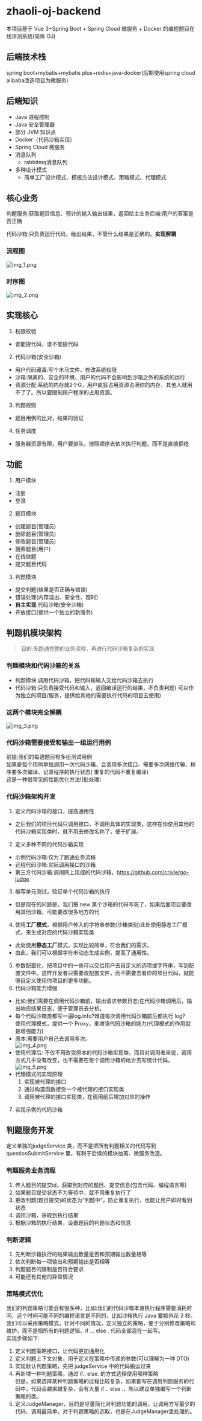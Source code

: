# zhaoli-oj-backend

本项目基于 Vue 3+Spring Boot + Spring Cloud 微服务 + Docker 的编程题目在线评测系统(简称 OJ)

## 后端技术栈

spring boot+mybatis+mybatis plus+redis+java-docker(后期使用spring cloud alibaba改造项目为微服务)

## 后端知识

- Java 进程控制
- Java 安全管理器
- 部分 JVM 知识点
- Docker（代码沙箱实现）
- Spring Cloud 微服务
- 消息队列
    - rabbitmq消息队列
- 多种设计模式
    - 简单工厂设计模式、模板方法设计模式、策略模式、代理模式

## 核心业务

判题服务:获取题目信息、预计的输入输出结果，返回给主业务后端:用户的答案是否正确

代码沙箱:只负责运行代码，给出结果，不管什么结果是正确的。**实现解耦**

### 流程图

![img_1.png](doc%2Fimg_1.png)

### 时序图

![img_2.png](doc%2Fimg_2.png)

## 实现核心

1. 权限校验

- 谁能提代码，谁不能提代码

2. 代码沙箱(安全沙箱)

- 用户代码藏毒:写个木马文件、修改系统权限
- 沙箱:隔离的、安全的环境，用户的代码不会影响到沙箱之外的系统的运行
- 资源分配:系统的内存就2个G，用户疯狂占用资源占满你的内存，其他人就用不了了。所以要限制用户程序的占用资源。

3. 判题规则

- 题目用例的比对，结果的验证

4. 任务调度

- 服务器资源有限，用户要排队，按照顺序去依次执行判题，而不是直接拒绝

## 功能

1. 用户模块

- 注册
- 登录

2. 题目模块

- 创建题目(管理员)
- 删除题目(管理员)
- 修改题目(管理员)
- 搜索题目(用户)
- 在线做题
- 提交题目代码

3. 判题模块

- 提交判题(结果是否正确与错误)
- 错误处理(内存溢出、安全性、超时)
- **自主实现** 代码沙箱(安全沙箱)
- 开放接口(提供一个独立的新服务)

## 判题机模块架构

> 目的:先跑通完整的业务流程，再进行代码沙箱复杂的实现

### 判题模块和代码沙箱的关系

- 判题模块:调用代码沙箱，把代码和输入交给代码沙箱去执行
- 代码沙箱:只负责接受代码和输入，返回编译运行的结果，不负责判题(
  可以作为独立的项目/服务，提供给其他的需要执行代码的项目去使用)

### 这两个模块完全解耦

![img_3.png](doc%2Fimg_3.png)

### 代码沙箱需要接受和输出一组运行用例

前提:我们的每道题目有多组测试用例<br>
如果是每个用例单独调用一次代码沙箱，会调用多次接口、需要多次网络传输、程序要多次编译、记录程序的执行状态(
重复的代码不重复编译)<br>
这是一种很常见的性能优化方法!(批处理)

### 代码沙箱架构开发

1. 定义代码沙箱的接口，提高通用性

- 之后我们的项目代码只调用接口，不调用具体的实现类，这样在你使用其他的代码沙箱实现类时，就不用去修改名称了，便于扩展。

2. 定义多种不同的代码沙箱实现

- 示例代码沙箱:仅为了跑通业务流程
- 远程代码沙箱:实际调用接口的沙箱
- 第三方代码沙箱:调用网上现成的代码沙箱，https://github.com/criyle/go-judge

3. 编写单元测试，验证单个代码沙箱的执行

- 但是现在的问题是，我们把 new 某个沙箱的代码写死了，如果后面项目要改用其他沙箱，可能要改很多地方的代

4. 使用**工厂模式**，根据用户传入的字符串参数(沙箱类别)此处使用静态工厂模式，来生成对应的代码沙箱实现类

- 此处使用**静态工厂**模式，实现比较简单，符合我们的需求。
- 由此，我们可以根据字符串动态生成实例，提高了通用性。

5. 参数配置化，把项目中的一些可以交给用户去自定义的选项或字符串，写到配置文件中。这样开发者只需要改配置文件，而不需要去看你的项目代码，就能够自定义使用你项目的更多功能。
6. 代码沙箱能力增强

- 比如:我们需要在调用代码沙箱前，输出请求参数日志;在代码沙箱调用后，输出响应结果日志，便于管理员去分析。
- 每个代码沙箱类都写一遍log.info?难道每次调用代码沙箱前后都执行 log?<br>
  使用代理模式，提供一个 Proxy，来增强代码沙箱的能力(代理模式的作用就是增强能力)
- 原本:需要用户自己去调用多次。<br>
  ![img_4.png](doc%2Fimg_4.png)
- 使用代理后:
  不仅不用改变原本的代码沙箱实现类，而且对调用者来说，调用方式几乎没有改变，也不需要在每个调用沙箱的地方去写统计代码。<br>
  ![img_5.png](doc%2Fimg_5.png)
- 代理模式的实现原理
    1. 实现被代理的接口
    2. 通过构造函数接受一个被代理的接口实现类
    3. 调用被代理的接口实现类，在调用前后增加对应的操作

7. 实现示例的代码沙箱

## 判题服务开发

定义单独的judgeService 类，而不是把所有判题相关的代码写到 questionSubmitService 里，有利于后续的模块抽离、微服务改造。

### 判题服务业务流程

1. 传入题目的提交id，获取到对应的题目、提交信息(包含代码、编程语言等)
2. 如果题目提交状态不为等待中，就不用重复执行了
3. 更改判题(题目提交)的状态为“判题中”，防止重复执行，也能让用户即时看到状态
4. 调用沙箱，获取到执行结果
5. 根据沙箱的执行结果，设置题目的判题状态和信息

### 判断逻辑

1. 先判断沙箱执行的结果输出数量是否和预期输出数量相等
2. 依次判断每一项输出和预期输出是否相等
3. 判题题目的限制是否符合要求
4. 可能还有其他的异常情况

### 策略模式优化

我们的判题策略可能会有很多种，比如:我们的代码沙箱本身执行程序需要消耗时间，这个时间可能不同的编程语言是不同的，比如沙箱执行
Java 要额外花 3 秒。<br>
我们可以采用策略模式，针对不同的情况，定义独立的策略，便于分别修改策略和维护。而不是把所有的判题逻辑、if ... else .
代码全部混在一起写。<br>
实现步骤如下:

1. 定义判题策略接口，让代码更加通用化
2. 定义判题上下文对象，用于定义在策略中传递的参数(可以理解为一种 DTO)
3. 实现默认判题策略，先把 judgeService 中的代码搬运过来
4. 再新增一种判题策略，通过 if.. else. 的方式选择使用哪种策略<br>
   但是，如果选择某种判题策略的过程比较复杂，如果都写在调用判题服务的代码中，代码会越来越复杂，会有大量 if .. else
   .，所以建议单独编写一个判断策略的类。
5. 定义JudgeManager，目的是尽量简化对判题功能的调用，让调用方写最少的代码、调用最简单。对于判题策略的选取，也是在JudgeManager里处理的。